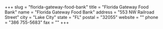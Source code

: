 +++
slug = "florida-gateway-food-bank"
title = "Florida Gateway Food Bank"
name = "Florida Gateway Food Bank"
address = "553 NW Railroad Street"
city = "Lake City"
state = "FL"
postal = "32055"
website = ""
phone = "386 755-5683"
fax = ""
+++
